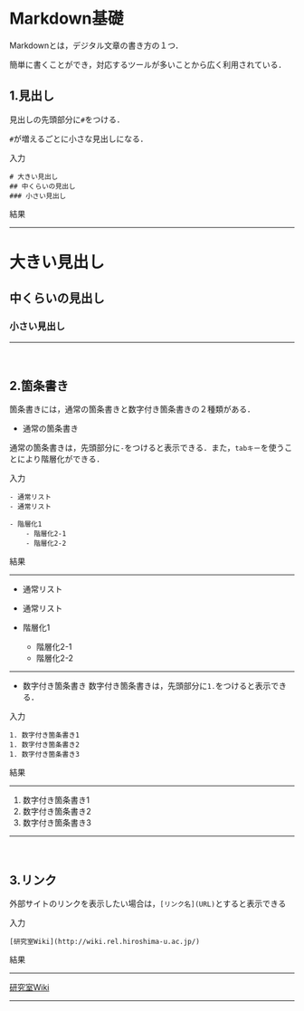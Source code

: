 # Markdown基礎
Markdownとは，デジタル文章の書き方の１つ．

簡単に書くことができ，対応するツールが多いことから広く利用されている．

## 1.見出し
見出しの先頭部分に`#`をつける．

`#`が増えるごとに小さな見出しになる．

入力
```
# 大きい見出し
## 中くらいの見出し
### 小さい見出し
```

結果

---
# 大きい見出し
## 中くらいの見出し
### 小さい見出し
---

<br>

## 2.箇条書き
箇条書きには，通常の箇条書きと数字付き箇条書きの２種類がある．

- 通常の箇条書き

通常の箇条書きは，先頭部分に`-`をつけると表示できる．また，`tabキー`を使うことにより階層化ができる．

入力
```
- 通常リスト
- 通常リスト

- 階層化1
    - 階層化2-1
    - 階層化2-2
```

結果

---
- 通常リスト
- 通常リスト

- 階層化1
    - 階層化2-1
    - 階層化2-2
---

- 数字付き箇条書き
数字付き箇条書きは，先頭部分に`1.`をつけると表示できる．

入力
```
1. 数字付き箇条書き1
1. 数字付き箇条書き2
1. 数字付き箇条書き3
```

結果

---
1. 数字付き箇条書き1
1. 数字付き箇条書き2
1. 数字付き箇条書き3
---

<br>

## 3.リンク
外部サイトのリンクを表示したい場合は，`[リンク名](URL)`とすると表示できる

入力
```
[研究室Wiki](http://wiki.rel.hiroshima-u.ac.jp/)
```

結果

---
[研究室Wiki](http://wiki.rel.hiroshima-u.ac.jp/)

---



